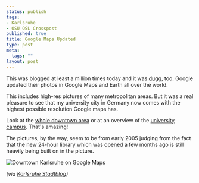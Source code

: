 ```yaml
--- 
status: publish
tags: 
- Karlsruhe
- OSU OSL Crosspost
published: true
title: Google Maps Updated
type: post
meta: 
  tags: ""
layout: post
---
```

This was blogged at least a million times today and it was <a href="http://digg.com/software/New_Google_Maps_Aerial_Satellite_Photos_Update_September_8_2006">dugg</a>, too. Google updated their photos in Google Maps and Earth all over the world.

This includes high-res pictures of many metropolitan areas. But it was a real pleasure to see that my university city in Germany now comes with the highest possible resolution Google maps has.

Look at the <a href="http://maps.google.com/?ll=49.004321,8.408918&spn=0.022241,0.052657&t=k">whole downtown area</a> or at an overview of the <a href="http://maps.google.com/?ie=UTF8&z=17&ll=49.011056,8.413993&spn=0.003779,0.010407&t=k&om=1">university campus</a>. That's amazing!

The pictures, by the way, seem to be from early 2005 judging from the fact that the new 24-hour library which was opened a few months ago is still heavily being built on in the picture.

<img id="image100" src="http://fredericiana.com/wp-content/uploads/2006/09/karlsruhe-google-maps.jpg" alt="Downtown Karlsruhe on Google Maps" class="center" />

<em>(via <a href="http://ka.stadtblog.de/item.php?i=1070">Karlsruhe Stadtblog</a>)</em>
